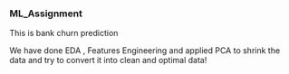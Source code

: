 ### ML_Assignment

This is bank churn prediction 

We have done EDA , Features Engineering and applied PCA to shrink the data and try to convert it into clean and optimal data!





